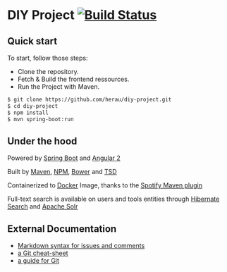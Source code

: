# DIY Project  [![Build Status](https://travis-ci.org/herau/diy-project.svg)](https://travis-ci.org/herau/diy-project)

## Quick start

To start, follow those steps:

* Clone the repository.
* Fetch & Build the frontend ressources.
* Run the Project with Maven.

```bash
$ git clone https://github.com/herau/diy-project.git
$ cd diy-project
$ npm install
$ mvn spring-boot:run
```

## Under the hood

Powered by [Spring Boot](http://docs.spring.io/spring-boot/docs/current-SNAPSHOT/reference/htmlsingle/) and [Angular 2](https://angular.io/)

Built by [Maven](https://maven.apache.org/guides/introduction/introduction-to-the-lifecycle.html),  [NPM](https://www.npmjs.com), [Bower](http://bower.io/) and [TSD](https://github.com/DefinitelyTyped/tsd)

Containerized to [Docker](https://www.docker.com/) Image, thanks to the [Spotify Maven plugin](https://github.com/spotify/docker-maven-plugin)

Full-text search is available on users and tools entities through [Hibernate Search](http://hibernate.org/search/) and [Apache Solr](http://lucene.apache.org/solr/)

## External Documentation

* [Markdown syntax for issues and comments](https://guides.github.com/features/mastering-markdown/)
* [a Git cheat-sheet](https://training.github.com/kit/downloads/fr/github-git-cheat-sheet.pdf)
* [a guide for Git](http://rogerdudler.github.io/git-guide/)
